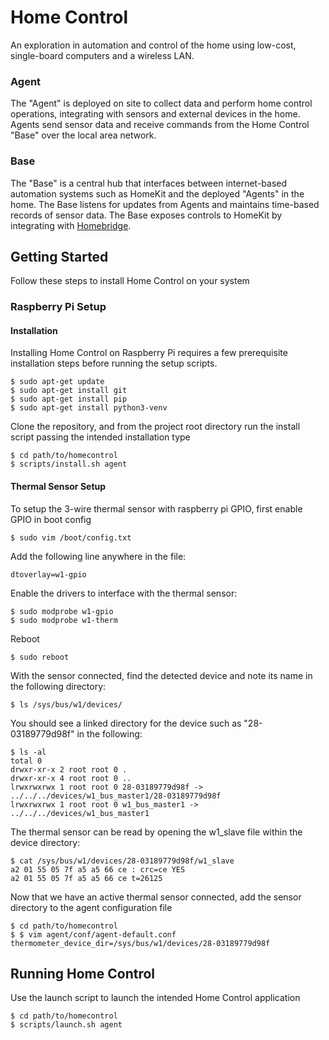 # Home Control
An exploration in automation and control of the home using low-cost, single-board computers and a wireless LAN.

### Agent
The "Agent" is deployed on site to collect data and perform home control operations, integrating with sensors and external devices in the home. Agents send sensor data and receive commands from the Home Control "Base" over the local area network.

### Base
The "Base" is a central hub that interfaces between internet-based automation systems such as HomeKit and the deployed "Agents" in the home. The Base listens for updates from Agents and maintains time-based records of sensor data. The Base exposes controls to HomeKit by integrating with [Homebridge](https://homebridge.io).

## Getting Started
Follow these steps to install Home Control on your system

### Raspberry Pi Setup 
#### Installation
Installing Home Control on Raspberry Pi requires a few prerequisite installation steps before running the setup scripts.
```
$ sudo apt-get update
$ sudo apt-get install git
$ sudo apt-get install pip
$ sudo apt-get install python3-venv
```
Clone the repository, and from the project root directory run the install script passing the intended installation type
```
$ cd path/to/homecontrol
$ scripts/install.sh agent
```
#### Thermal Sensor Setup
To setup the 3-wire thermal sensor with raspberry pi GPIO, first enable GPIO in boot config
 ```
$ sudo vim /boot/config.txt
```
Add the following line anywhere in the file:
```
dtoverlay=w1-gpio
```
Enable the drivers to interface with the thermal sensor:
```
$ sudo modprobe w1-gpio
$ sudo modprobe w1-therm
```
Reboot
```
$ sudo reboot
```
With the sensor connected, find the detected device and note its name in the following directory:
```
$ ls /sys/bus/w1/devices/
```
You should see a linked directory for the device such as "28-03189779d98f" in the following:
```
$ ls -al
total 0
drwxr-xr-x 2 root root 0 .
drwxr-xr-x 4 root root 0 ..
lrwxrwxrwx 1 root root 0 28-03189779d98f -> ../../../devices/w1_bus_master1/28-03189779d98f
lrwxrwxrwx 1 root root 0 w1_bus_master1 -> ../../../devices/w1_bus_master1
```
The thermal sensor can be read by opening the w1_slave file within the device directory:
```
$ cat /sys/bus/w1/devices/28-03189779d98f/w1_slave 
a2 01 55 05 7f a5 a5 66 ce : crc=ce YES
a2 01 55 05 7f a5 a5 66 ce t=26125
```
Now that we have an active thermal sensor connected, add the sensor directory to the agent configuration file
```
$ cd path/to/homecontrol
$ $ vim agent/conf/agent-default.conf
thermometer_device_dir=/sys/bus/w1/devices/28-03189779d98f 
```
	
## Running Home Control
Use the launch script to launch the intended Home Control application
```
$ cd path/to/homecontrol
$ scripts/launch.sh agent
```
